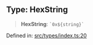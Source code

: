 
## Type: HexString

> **HexString**: `` `0x${string}` ``

Defined in: [src/types/index.ts:20](https://github.com/centrifuge/sdk/blob/f4a05552552306b18fda80681998b920366263a7/src/types/index.ts#L20)
